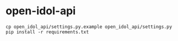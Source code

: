 open-idol-api
=============

```
cp open_idol_api/settings.py.example open_idol_api/settings.py
pip install -r requirements.txt
```

